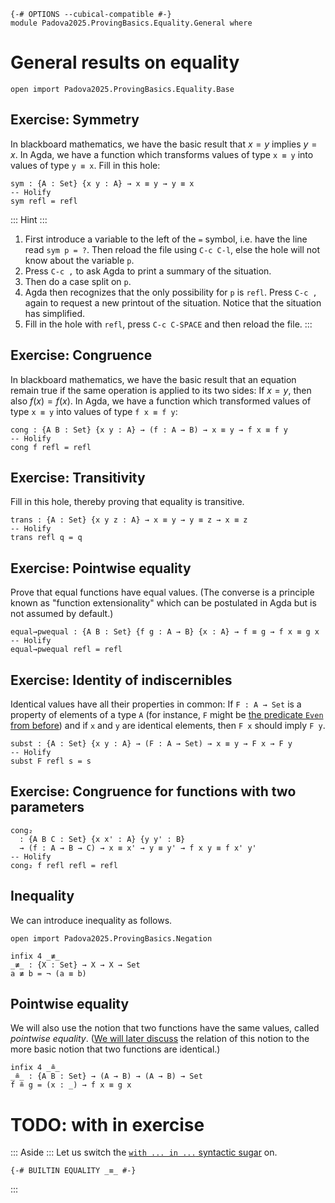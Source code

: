 ```
{-# OPTIONS --cubical-compatible #-}
module Padova2025.ProvingBasics.Equality.General where
```

# General results on equality

```
open import Padova2025.ProvingBasics.Equality.Base
```


## Exercise: Symmetry

In blackboard mathematics, we have the basic result that $x = y$ implies $y = x$.
In Agda, we have a function which transforms values of type `x ≡ y` into
values of type `y ≡ x`. Fill in this hole:

```
sym : {A : Set} {x y : A} → x ≡ y → y ≡ x
-- Holify
sym refl = refl
```

::: Hint :::
1. First introduce a variable to the left of the `=` symbol, i.e. have the line
   read `sym p = ?`. Then reload the file using `C-c C-l`, else the hole will
   not know about the variable `p`.
2. Press `C-c ,` to ask Agda to print a summary of the situation.
3. Then do a case split on `p`.
4. Agda then recognizes that the only possibility for `p` is `refl`.
   Press `C-c ,` again to request a new printout of the situation.
   Notice that the situation has simplified.
5. Fill in the hole with `refl`, press `C-c C-SPACE` and then reload
   the file.
:::


## Exercise: Congruence

In blackboard mathematics, we have the basic result that an equation remain true
if the same operation is applied to its two sides: If $x = y$, then also $f(x) = f(x)$.
In Agda, we have a function which transformed values of type `x ≡ y` into
values of type `f x ≡ f y`:

```
cong : {A B : Set} {x y : A} → (f : A → B) → x ≡ y → f x ≡ f y
-- Holify
cong f refl = refl
```


## Exercise: Transitivity

Fill in this hole, thereby proving that equality is transitive.

```
trans : {A : Set} {x y z : A} → x ≡ y → y ≡ z → x ≡ z
-- Holify
trans refl q = q
```


## Exercise: Pointwise equality

Prove that equal functions have equal values.
(The converse is a principle known as "function extensionality" which
can be postulated in Agda but is not assumed by default.)

```
equal→pwequal : {A B : Set} {f g : A → B} {x : A} → f ≡ g → f x ≡ g x
-- Holify
equal→pwequal refl = refl
```

## Exercise: Identity of indiscernibles

Identical values have all their properties in common: If `F : A → Set` is a
property of elements of a type `A` (for instance, `F` might be [the predicate `Even` from
before](Padova2025.ProvingBasics.EvenOdd.html#Even)) and if `x` and `y` are
identical elements, then `F x` should imply `F y`.

```
subst : {A : Set} {x y : A} → (F : A → Set) → x ≡ y → F x → F y
-- Holify
subst F refl s = s
```


## Exercise: Congruence for functions with two parameters

```
cong₂
  : {A B C : Set} {x x' : A} {y y' : B}
  → (f : A → B → C) → x ≡ x' → y ≡ y' → f x y ≡ f x' y'
-- Holify
cong₂ f refl refl = refl
```

<!--
-- EXERCISE: Think about the expression "(⊥ ≡ ℕ)". Is it well-defined?
-- What would be its meaning?
-->


## Inequality

We can introduce inequality as follows.

```
open import Padova2025.ProvingBasics.Negation

infix 4 _≢_
_≢_ : {X : Set} → X → X → Set
a ≢ b = ¬ (a ≡ b)
```


## Pointwise equality

We will also use the notion that two functions have the same values,
called *pointwise equality*. ([We will later discuss](Padova2025.Cubical.Issues.FunctionExtensionality.html)
the relation of this notion to the more basic notion that two functions
are identical.)

```
infix 4 _≗_
_≗_ : {A B : Set} → (A → B) → (A → B) → Set
f ≗ g = (x : _) → f x ≡ g x
```


# TODO: with in exercise

::: Aside :::
Let us switch the [`with ... in ...` syntactic
sugar](https://agda.readthedocs.io/en/stable/language/with-abstraction.html#with-abstraction-equality)
on.
```
{-# BUILTIN EQUALITY _≡_ #-}
```
:::
